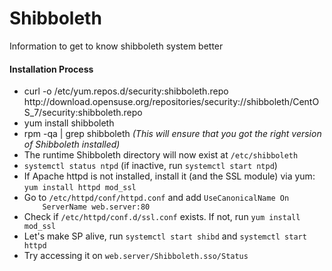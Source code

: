 # Shibboleth
Information to get to know shibboleth system better

<h4>Installation Process</h4>
<ul>
<li>curl -o /etc/yum.repos.d/security:shibboleth.repo http://download.opensuse.org/repositories/security://shibboleth/CentOS_7/security:shibboleth.repo </li>
  <li>yum install shibboleth</li>
  <li>rpm -qa | grep shibboleth  <i>(This will ensure that you got the right version of Shibboleth installed)</i></li> 
  <li>The runtime Shibboleth directory will now exist at <code>/etc/shibboleth</code></li>
  <li><code>systemctl status ntpd</code> (if inactive, run <code>systemctl start ntpd</code>)</li>
  <li>If Apache httpd is not installed, install it (and the SSL module) via yum:
    <code>yum install httpd mod_ssl</code>
</li>
  <li> Go to <code>/etc/httpd/conf/httpd.conf</code> and add <code>UseCanonicalName On
    ServerName web.server:80</code></li>
  <li>Check if <code>/etc/httpd/conf.d/ssl.conf</code> exists. If not, run <code>yum install mod_ssl</code></li>
  <li>Let's make SP alive, run <code>systemctl start shibd</code> and <code>systemctl start httpd</code></li>
  <li>Try accessing it on <code>web.server/Shibboleth.sso/Status</code></li>
</ul>
